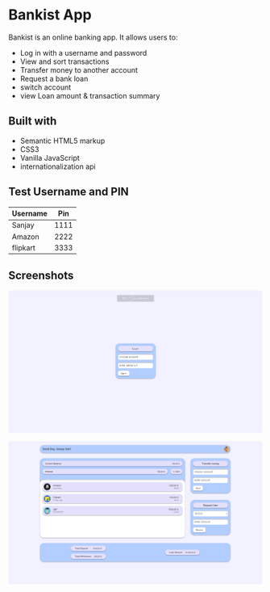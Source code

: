 # Bankist App

Bankist is an online banking app. It allows users to: 

- Log in with a username and password
- View and sort transactions
- Transfer money to another account
- Request a bank loan
- switch account
- view Loan amount & transaction summary

## Built with

- Semantic HTML5 markup
- CSS3
- Vanilla JavaScript
- internationalization api

## Test Username and PIN

<table>
    <thead>
        <tr>
            <th>Username</th>
            <th>Pin</th>
        </tr>
    </thead>
    <tbody>
        <tr>
            <td>Sanjay</td>
            <td>1111</td>
        </tr>
        <tr>
            <td>Amazon</td>
            <td>2222</td>
        </tr>
        <tr>
            <td>flipkart</td>
            <td>3333</td>
        </tr>
    </tbody>
</table>

## Screenshots

![Alt text](image.png)

![Alt text](image-1.png)